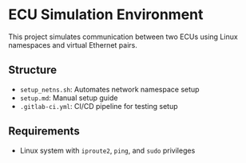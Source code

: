 # ECU Simulation Environment

This project simulates communication between two ECUs using Linux namespaces and virtual Ethernet pairs.

## Structure
- `setup_netns.sh`: Automates network namespace setup
- `setup.md`: Manual setup guide
- `.gitlab-ci.yml`: CI/CD pipeline for testing setup

## Requirements
- Linux system with `iproute2`, `ping`, and `sudo` privileges
